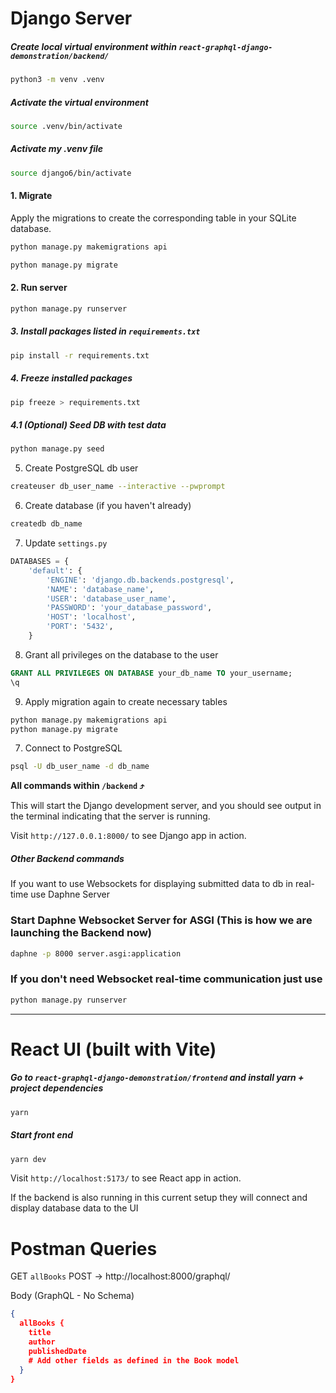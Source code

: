 # Django Server

##### Create local virtual environment within `react-graphql-django-demonstration/backend/`

```bash
python3 -m venv .venv
```

##### Activate the virtual environment

```bash
source .venv/bin/activate
```

##### Activate **my** .venv file

```bash
source django6/bin/activate
```

#### 1. Migrate

Apply the migrations to create the corresponding table in your SQLite database.

```bash
python manage.py makemigrations api
```

```bash
python manage.py migrate
```

#### 2. Run server

```bash
python manage.py runserver
```

##### 3. Install packages listed in `requirements.txt`

```bash
pip install -r requirements.txt
```

##### 4. Freeze installed packages

```bash
pip freeze > requirements.txt
```

##### 4.1 (Optional) Seed DB with test data

```bash
python manage.py seed
```

5. Create PostgreSQL db user

```bash
createuser db_user_name --interactive --pwprompt
```

6. Create database (if you haven't already)

```bash
createdb db_name
```

7. Update `settings.py`

```python
DATABASES = {
    'default': {
        'ENGINE': 'django.db.backends.postgresql',
        'NAME': 'database_name',
        'USER': 'database_user_name',
        'PASSWORD': 'your_database_password',
        'HOST': 'localhost',
        'PORT': '5432',
    }
```

8. Grant all privileges on the database to the user

```sql
GRANT ALL PRIVILEGES ON DATABASE your_db_name TO your_username;
\q
```

9. Apply migration again to create necessary tables

```bash
python manage.py makemigrations api
python manage.py migrate
```

7. Connect to PostgreSQL

```bash
psql -U db_user_name -d db_name
```

**All commands within `/backend` ⤴️**

This will start the Django development server, and you should see output in the terminal indicating that the server is running.

Visit `http://127.0.0.1:8000/` to see Django app in action.

##### Other Backend commands

If you want to use Websockets for displaying submitted data to db in real-time use Daphne Server

### Start Daphne Websocket Server for ASGI (This is how we are launching the Backend now)

```bash
daphne -p 8000 server.asgi:application
```

### If you don't need Websocket real-time communication just use

```bash
python manage.py runserver
```

---

# React UI (built with Vite)

##### Go to `react-graphql-django-demonstration/frontend` and install yarn + project dependencies

```bash
yarn
```

##### Start front end

```bash
yarn dev
```

Visit `http://localhost:5173/` to see React app in action.

If the backend is also running in this current setup they will connect and display database data to the UI

# Postman Queries

GET `allBooks`
POST → http://localhost:8000/graphql/

Body (GraphQL - No Schema)

```json
{
  allBooks {
    title
    author
    publishedDate
    # Add other fields as defined in the Book model
  }
}
```
